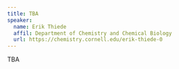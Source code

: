 ```yaml
---
title: TBA
speaker:
  name: Erik Thiede
  affil: Department of Chemistry and Chemical Biology
  url: https://chemistry.cornell.edu/erik-thiede-0
---
```


TBA

